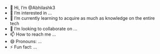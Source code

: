 - 👋 Hi, I’m @Abhilashk3
- 👀 I’m interested in ...
- 🌱 I’m currently learning to acquire as much as knowledge on the entire tech
- 💞️ I’m looking to collaborate on ...
- 📫 How to reach me ...
- 😄 Pronouns: ...
- ⚡ Fun fact: ...

<!---
Abhilashk3/Abhilashk3 is a ✨ special ✨ repository because its `README.md` (this file) appears on your GitHub profile.
You can click the Preview link to take a look at your changes.
--->
